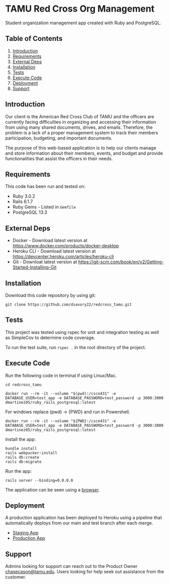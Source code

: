 # TAMU Red Cross Org Management

Student organization management app created with Ruby and PostgreSQL.

## Table of Contents

1. [Introduction](#introduction)
2. [Requirements](#requirements)
3. [External Deps](#external-deps)
4. [Installation](#installation)
5. [Tests](#tests)
6. [Execute Code](#execute-code)
7. [Deployment](#deployment)
8. [Support](#support)

## Introduction ##

Our client is the American Red Cross Club of TAMU and the officers are currently facing difficulties in organizing and accessing their information from using many shared documents, drives, and emails. Therefore, the problem is a lack of a proper management system to track their members participation, budgeting, and important documents.

The purpose of this web-based application is to help our clients manage and store information about their members, events, and budget and provide functionalities that assist the officers in their needs.

## Requirements ##

This code has been run and tested on:

- Ruby 3.0.2
- Rails 6.1.7
- Ruby Gems - Listed in `Gemfile`
- PostgreSQL 13.3

## External Deps ##

- Docker - Download latest version at https://www.docker.com/products/docker-desktop
- Heroku CLI - Download latest version at https://devcenter.heroku.com/articles/heroku-cli
- Git - Downloat latest version at https://git-scm.com/book/en/v2/Getting-Started-Installing-Git

## Installation ##
Download this code repository by using git:
```
git clone https://github.com/dsavory22/redcross_tamu.git
```
## Tests ##

This project was tested using rspec for unit and integration testing as well as SimpleCov to determine code coverage.

To run the test suite, run `rspec .` in the root directory of the project.

## Execute Code ##

Run the following code in terminal if using Linux/Mac.

`cd redcross_tamu`

`docker run --rm -it --volume "$(pwd):/csce431" -e DATABASE_USER=test_app -e DATABASE_PASSWORD=test_password -p 3000:3000 dmartinez05/ruby_rails_postgresql:latest`

For windows replace (pwd) -> {PWD} and run in Powershell.

`docker run --rm -it --volume "${PWD}:/csce431" -e DATABASE_USER=test_app -e DATABASE_PASSWORD=test_password -p 3000:3000 dmartinez05/ruby_rails_postgresql:latest`

Install the app:
```
bundle install
rails webpacker:install
rails db:create
rails db:migrate
```

Run the app:
```
rails server --binding=0.0.0.0
```

The application can be seen using a [browser](http://127.0.0.1:3000/).

## Deployment ##

A production application has been deployed to Heroku using a pipeline that automatically deploys from our main and test branch after each merge.

- [Staging App](https://redcross-tam-test-jv2srj3tckia.herokuapp.com/)
- [Production App](https://stage-test-redcross.herokuapp.com/)

## Support ##

Admins looking for support can reach out to the Product Owner chasecason@tamu.edu. Users looking for help seek out assistance from the customer.
